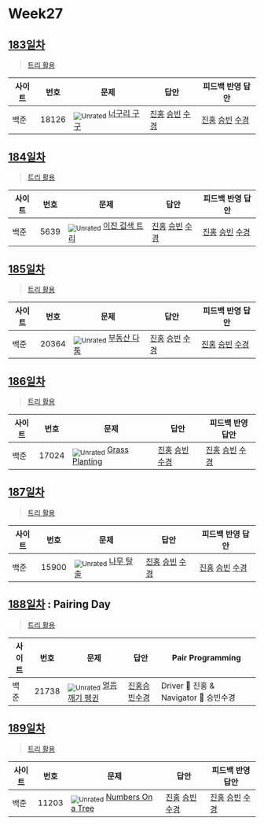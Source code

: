 <!-- tier 리스트 S -->
[Unrated]: https://user-images.githubusercontent.com/33937365/126247607-85783912-c11a-4d50-ac36-8cc7dcb75cd2.png
[Bronze5]: https://user-images.githubusercontent.com/33937365/126247611-e362d727-17a4-4737-a232-5827e185ab7c.png
[Bronze4]: https://user-images.githubusercontent.com/33937365/126247612-89cbc675-e1d4-43a2-950b-1cb014dca697.png
[Bronze3]: https://user-images.githubusercontent.com/33937365/126247613-b8408610-7bc4-40f8-804f-a30a45ddbb68.png
[Bronze2]: https://user-images.githubusercontent.com/33937365/126247614-d85dc6ff-a520-4c00-82bd-eb593b156bd8.png
[Bronze1]: https://user-images.githubusercontent.com/33937365/126247616-04b2ab30-9891-4b7b-8cb4-38e99b97e834.png
[Silver5]: https://user-images.githubusercontent.com/33937365/126247618-38c5c905-672b-4d75-808e-8a7d45ea577d.png
[Silver4]: https://user-images.githubusercontent.com/33937365/126247620-ba2d1b96-b0aa-4b88-80c5-71569c69bbc3.png
[Silver3]: https://user-images.githubusercontent.com/33937365/126247621-1b55b7f4-3a79-4348-8a63-f00c1813853e.png
[Silver2]: https://user-images.githubusercontent.com/33937365/126247622-a83b30a9-6618-4593-b775-6f6730afd3f6.png
[Silver1]: https://user-images.githubusercontent.com/33937365/126247625-8d82f8ab-6f95-4ef8-a243-be31f548596e.png
[Gold5]: https://user-images.githubusercontent.com/33937365/126247627-2979d4d5-915a-4c4e-adb7-c171f9bafe28.png
[Gold4]: https://user-images.githubusercontent.com/33937365/126247629-b24e1e24-4579-450f-bc3c-f166361091dd.png
[Gold3]: https://user-images.githubusercontent.com/33937365/126247630-80fb15af-debc-451d-a937-6c9c6bfa693b.png
[Gold2]: https://user-images.githubusercontent.com/33937365/126247633-7112f6a6-57da-4d1d-953f-5414ba8ffc3d.png
[Gold1]: https://user-images.githubusercontent.com/33937365/126247635-42bd3af9-e129-4379-b44a-22d75de3def6.png
[Platinum5]: https://user-images.githubusercontent.com/33937365/126247636-763e3bc4-43a9-4724-8ce1-c2288aecb636.png
[Platinum4]: https://user-images.githubusercontent.com/33937365/126247637-af30d243-2771-4966-b0bb-0901b9fd4989.png
[Platinum3]: https://user-images.githubusercontent.com/33937365/126247640-cfd654db-86d8-42a9-8d1b-0f3494758330.png
[Platinum2]: https://user-images.githubusercontent.com/33937365/126247641-3e60e9a6-5116-4005-a87d-bfb59969c87a.png
[Platinum1]: https://user-images.githubusercontent.com/33937365/126247643-23bba5ac-52c4-442a-a88a-2eb8998f6446.png
[Diamond5]: https://user-images.githubusercontent.com/33937365/126247645-870445bf-25d9-45ce-9c07-a25949ffad21.png
[Diamond4]: https://user-images.githubusercontent.com/33937365/126247646-b2d7e328-c205-448d-a5bf-c6294c07edaa.png
[Diamond3]: https://user-images.githubusercontent.com/33937365/126247647-db568f94-882f-410c-bd1b-63d49c87623c.png
[Diamond2]: https://user-images.githubusercontent.com/33937365/126247648-52f92f07-0fb9-4b1d-a344-6e9b81d81044.png
[Diamond1]: https://user-images.githubusercontent.com/33937365/126247649-4d068f63-f5e1-40df-910e-dceeb2b7de99.png
[Ruby5]: https://user-images.githubusercontent.com/33937365/126247652-94013ea7-9a96-4068-b922-01535c85801d.png
[Ruby4]: https://user-images.githubusercontent.com/33937365/126247655-a10f7077-6341-416e-938c-b500b7022aca.png
[Ruby3]: https://user-images.githubusercontent.com/33937365/126247656-d0e16a36-5080-4585-a465-4e4f5302beef.png
[Ruby2]: https://user-images.githubusercontent.com/33937365/126247659-1d249660-02a2-4a95-966f-074f99df70fe.png
[Ruby1]: https://user-images.githubusercontent.com/33937365/126247660-8e0d236d-eaef-42b3-8983-28f9e6c94ff9.png
<!-- tier 리스트 E -->

# Week27

## [183일차](Day183)

> [트리 활용](https://www.acmicpc.net/group/workbook/view/9797/34613)

| 사이트 | 번호  | 문제                                                 | 답안           | 피드백 반영 답안 |
| ------ | ----- | ---------------------------------------------------- | -------------- | ---------------- |
| 백준   | 18126 | <sub>![Unrated]</sub> [너구리 구구](https://www.acmicpc.net/problem/18126) | [진홍](Day183/boj18126_kjh.java) [승빈](Day183/boj18126_wsb.java) [수경](Day183/boj18126_hsk.js) | [진홍](Day183/boj18126_kjh.java) [승빈](Day183/boj18126_wsb_fb.java) [수경](Day183/boj18126_hsk.js)   |

## [184일차](Day184)

> [트리 활용](https://www.acmicpc.net/group/workbook/view/9797/34649)

| 사이트 | 번호 | 문제                 | 답안           | 피드백 반영 답안 |
| ------ | ---- | -------------------- | -------------- | ---------------- 
| 백준   | 5639    | <sub>![Unrated]</sub> [이진 검색 트리](https://www.acmicpc.net/problem/5639) | [진홍](Day184/boj5639_kjh.java) [승빈](Day184/boj5639_wsb.java) [수경](Day184/boj5639_hsk.js) | [진홍](Day184/boj5639_kjh.java) [승빈](Day184/boj5639_wsb.java) [수경](Day184/boj5639_hsk.js)   |

## [185일차](Day185)

> [트리 활용](https://www.acmicpc.net/group/workbook/view/9797/34725)

| 사이트 | 번호 | 문제                 | 답안           | 피드백 반영 답안 |
| ------ | ---- | -------------------- | -------------- | ---------------- |
| 백준   | 20364 | <sub>![Unrated]</sub> [부동산 다툼](https://www.acmicpc.net/problem/20364) | [진홍](Day185/boj20364_kjh.java) [승빈](Day185/boj20364_wsb.java) [수경](Day185/boj20364_hsk.js) | [진홍](Day185/boj20364_kjh_fb.java) [승빈](Day185/boj20364_wsb.java) [수경](Day185/boj20364_hsk.js)   |

## [186일차](Day186)

> [트리 활용](https://www.acmicpc.net/group/workbook/view/9797/34731)

| 사이트 | 번호 | 문제                 | 답안           | 피드백 반영 답안 |
| ------ | ---- | -------------------- | -------------- | ---------------- |
| 백준   | 17024 | <sub>![Unrated]</sub> [Grass Planting](https://www.acmicpc.net/problem/17024) | [진홍](Day186/boj17024_kjh.java) [승빈](Day186/boj17024_wsb.java) [수경](Day186/boj17024_hsk.js) | [진홍](Day186/boj17024_kjh.java) [승빈](Day186/boj17024_wsb.java) [수경](Day186/boj17024_hsk.js)   |

## [187일차](Day187)

> [트리 활용](https://www.acmicpc.net/group/workbook/view/9797/34789)

| 사이트 | 번호 | 문제                 | 답안           | 피드백 반영 답안 |
| ------ | ---- | -------------------- | -------------- | ---------------- |
| 백준   | 15900    | <sub>![Unrated]</sub> [나무 탈출](https://www.acmicpc.net/problem/15900) | [진홍](Day187/boj15900_kjh.java) [승빈](Day187/boj15900_wsb.java) [수경](Day187/boj15900_hsk.py) | [진홍](Day187/boj15900_kjh.java) [승빈](Day187/boj15900_wsb.java) [수경](Day187/boj15900_hsk.py) |

## [188일차](Day188) : Pairing Day

> [트리 활용](https://www.acmicpc.net/group/workbook/view/9797/34823)

| 사이트 | 번호 | 문제                 | 답안         | Pair Programming                       |
| ------ | ---- | -------------------- | ------------ | -------------------------------------- |
| 백준   | 21738 | <sub>![Unrated]</sub> [얼음깨기 펭귄](https://www.acmicpc.net/problem/21738) | [진홍승빈수경](Day188/boj21738_kjhwsbhsk.java) | Driver 🚗 진홍 & Navigator 🧭 승빈수경 |

## [189일차](Day189)

> [트리 활용](https://www.acmicpc.net/group/workbook/view/9797/34830)

| 사이트 | 번호 | 문제                 | 답안           | 피드백 반영 답안 |
| ------ | ---- | -------------------- | -------------- | ---------------- |
| 백준   | 11203 | <sub>![Unrated]</sub> [Numbers On a Tree](https://www.acmicpc.net/problem/11203) | [진홍](Day189/boj11203_kjh.java) [승빈](Day189/boj11203_wsb.java) [수경](Day189/boj11203_hsk.js) | [진홍](Day189/boj11203_kjh.java) [승빈](Day189/boj11203_wsb.java) [수경](Day189/boj11203_hsk_fb.js)   |
